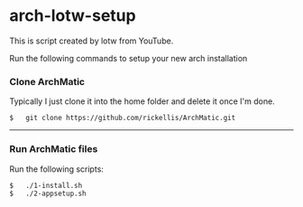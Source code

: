 # arch-lotw-setup

This is script created by lotw from YouTube.

Run the following commands to setup your new arch installation

### Clone ArchMatic
Typically I just clone it into the home folder and delete it once I'm done.

    $   git clone https://github.com/rickellis/ArchMatic.git

---

### Run ArchMatic files
Run the following scripts:

    $   ./1-install.sh
    $   ./2-appsetup.sh 
   
